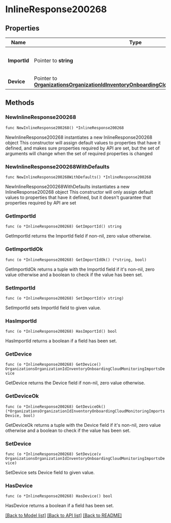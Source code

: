 # InlineResponse200268

## Properties

Name | Type | Description | Notes
------------ | ------------- | ------------- | -------------
**ImportId** | Pointer to **string** | Database ID for the new entity entry. | [optional] 
**Device** | Pointer to [**OrganizationsOrganizationIdInventoryOnboardingCloudMonitoringImportsDevice**](OrganizationsOrganizationIdInventoryOnboardingCloudMonitoringImportsDevice.md) |  | [optional] 

## Methods

### NewInlineResponse200268

`func NewInlineResponse200268() *InlineResponse200268`

NewInlineResponse200268 instantiates a new InlineResponse200268 object
This constructor will assign default values to properties that have it defined,
and makes sure properties required by API are set, but the set of arguments
will change when the set of required properties is changed

### NewInlineResponse200268WithDefaults

`func NewInlineResponse200268WithDefaults() *InlineResponse200268`

NewInlineResponse200268WithDefaults instantiates a new InlineResponse200268 object
This constructor will only assign default values to properties that have it defined,
but it doesn't guarantee that properties required by API are set

### GetImportId

`func (o *InlineResponse200268) GetImportId() string`

GetImportId returns the ImportId field if non-nil, zero value otherwise.

### GetImportIdOk

`func (o *InlineResponse200268) GetImportIdOk() (*string, bool)`

GetImportIdOk returns a tuple with the ImportId field if it's non-nil, zero value otherwise
and a boolean to check if the value has been set.

### SetImportId

`func (o *InlineResponse200268) SetImportId(v string)`

SetImportId sets ImportId field to given value.

### HasImportId

`func (o *InlineResponse200268) HasImportId() bool`

HasImportId returns a boolean if a field has been set.

### GetDevice

`func (o *InlineResponse200268) GetDevice() OrganizationsOrganizationIdInventoryOnboardingCloudMonitoringImportsDevice`

GetDevice returns the Device field if non-nil, zero value otherwise.

### GetDeviceOk

`func (o *InlineResponse200268) GetDeviceOk() (*OrganizationsOrganizationIdInventoryOnboardingCloudMonitoringImportsDevice, bool)`

GetDeviceOk returns a tuple with the Device field if it's non-nil, zero value otherwise
and a boolean to check if the value has been set.

### SetDevice

`func (o *InlineResponse200268) SetDevice(v OrganizationsOrganizationIdInventoryOnboardingCloudMonitoringImportsDevice)`

SetDevice sets Device field to given value.

### HasDevice

`func (o *InlineResponse200268) HasDevice() bool`

HasDevice returns a boolean if a field has been set.


[[Back to Model list]](../README.md#documentation-for-models) [[Back to API list]](../README.md#documentation-for-api-endpoints) [[Back to README]](../README.md)


